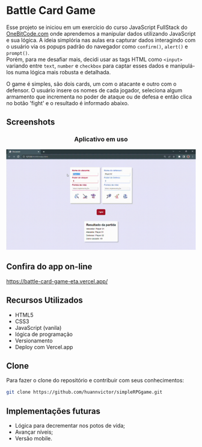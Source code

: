 # Battle Card Game

Esse projeto se iniciou em um exercício do curso JavaScript FullStack do [OneBitCode.com](https://www.onebitcode.com) onde aprendemos a manipular dados utilizando JavaScript e sua lógica. A ideia simplória nas aulas era capturar dados interagindo com o usuário via os popups padrão do navegador como `confirm()`, `alert()` e `prompt()`.  
Porém, para me desafiar mais, decidi usar as tags HTML como `<input>` variando entre `text`, `number` e `checkbox` para captar esses dados e manipulá-los numa lógica mais robusta e detalhada.  
  
O game é simples, são dois cards, um com o atacante e outro com o defensor.
O usuário insere os nomes de cada jogador, seleciona algum armamento que incrementa no poder de ataque ou de defesa e então clica no botão 'fight' e o resultado é informado abaixo.

<h2>Screenshots</h2> 
<div style="text-align: center;">
  <h3> Aplicativo em uso</h3>
  <img src="https://raw.githubusercontent.com/huannvictor/simpleRPGgame/99e4e7542758128cb137298dafcbb721a26acd68/src/assets/print.gif">
</div>


## Confira do app on-line
https://battle-card-game-eta.vercel.app/

## Recursos Utilizados
- HTML5
- CSS3
- JavaScript (vanila)
- lógica de programação
- Versionamento
- Deploy com Vercel.app

## Clone
 Para fazer o clone do repositório e contribuir com seus conhecimentos: 
```bash
git clone https://github.com/huannvictor/simpleRPGgame.git
``` 

## Implementações futuras
- Lógica para decrementar nos potos de vida;
- Avançar níveis;
- Versão mobile.
